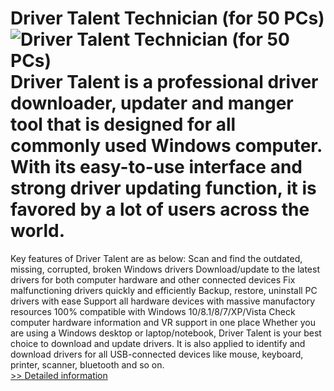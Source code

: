 # Driver Talent Technician (for 50 PCs)<br />![Driver Talent Technician (for 50 PCs)](https://mycommerce.akamaized.net/api/pimages/P300768782/BIG/300768782.JPG)<br />Driver Talent is a professional driver downloader, updater and manger tool that is designed for all commonly used Windows computer. With its easy-to-use interface and strong driver updating function, it is favored by a lot of users across the world.
Key features of Driver Talent are as below:
Scan and find the outdated, missing, corrupted, broken Windows drivers
Download/update to the latest drivers for both computer hardware and other connected devices
Fix malfunctioning drivers quickly and efficiently
Backup, restore, uninstall PC drivers with ease
Support all hardware devices with massive manufactory resources
100% compatible with Windows 10/8.1/8/7/XP/Vista
Check computer hardware information and VR support in one place
Whether you are using a Windows desktop or laptop/notebook, Driver Talent is your best choice to download and update drivers. It is also applied to identify and download drivers for all USB-connected devices like mouse, keyboard, printer, scanner, bluetooth and so on.<br />[>> Detailed information](https://secure.shareit.com/shareit/product.html?productid=300768782&affiliateid=200057808)